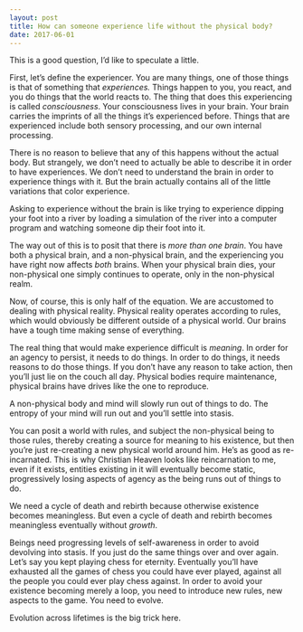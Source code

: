 ```yaml
---
layout: post
title: How can someone experience life without the physical body?
date: 2017-06-01
---
```


<p>This is a good question, I’d like to speculate a little.</p><p>First, let’s define the experiencer. You are many things, one of those things is that of something that <i>experiences.</i> Things happen to you, you react, and you do things that the world reacts to. The thing that does this experiencing is called <i>consciousness</i>. Your consciousness lives in your brain. Your brain carries the imprints of all the things it’s experienced before. Things that are experienced include both sensory processing, and our own internal processing.</p><p>There is no reason to believe that any of this happens without the actual body. But strangely, we don’t need to actually be able to describe it in order to have experiences. We don’t need to understand the brain in order to experience things with it. But the brain actually contains all of the little variations that color experience.</p><p>Asking to experience without the brain is like trying to experience dipping your foot into a river by loading a simulation of the river into a computer program and watching someone dip their foot into it.</p><p>The way out of this is to posit that there is <i>more than one brain</i>. You have both a physical brain, and a non-physical brain, and the experiencing you have right now affects <i>both</i> brains. When your physical brain dies, your non-physical one simply continues to operate, only in the non-physical realm.</p><p>Now, of course, this is only half of the equation. We are accustomed to dealing with physical reality. Physical reality operates according to rules, which would obviously be different outside of a physical world. Our brains have a tough time making sense of everything.</p><p>The real thing that would make experience difficult is <i>meaning</i>. In order for an agency to persist, it needs to do things. In order to do things, it needs reasons to do those things. If you don’t have any reason to take action, then you’ll just lie on the couch all day. Physical bodies require maintenance, physical brains have drives like the one to reproduce.</p><p>A non-physical body and mind will slowly run out of things to do. The entropy of your mind will run out and you’ll settle into stasis.</p><p>You can posit a world with rules, and subject the non-physical being to those rules, thereby creating a source for meaning to his existence, but then you’re just re-creating a new physical world around him. He’s as good as re-incarnated. This is why Christian Heaven looks like reincarnation to me, even if it exists, entities existing in it will eventually become static, progressively losing aspects of agency as the being runs out of things to do.</p><p>We need a cycle of death and rebirth because otherwise existence becomes meaningless. But even a cycle of death and rebirth becomes meaningless eventually without <i>growth</i>.</p><p>Beings need progressing levels of self-awareness in order to avoid devolving into stasis. If you just do the same things over and over again. Let’s say you kept playing chess for eternity. Eventually you’ll have exhausted all the games of chess you could have ever played, against all the people you could ever play chess against. In order to avoid your existence becoming merely a loop, you need to introduce new rules, new aspects to the game. You need to evolve.</p><p>Evolution across lifetimes is the big trick here.</p>
